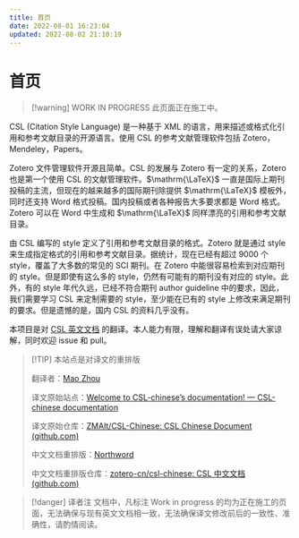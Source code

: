 ```yaml
---
title: 首页
date: 2022-08-01 16:23:04
updated: 2022-08-02 21:10:19
---
```


# 首页

> [!warning] WORK IN PROGRESS
> 此页面正在施工中。

CSL (Citation Style Language) 是一种基于 XML 的语言，用来描述或格式化引用和参考文献目录的开源语言。使用 CSL 的参考文献管理软件包括 Zotero，Mendeley，Papers。

Zotero 文件管理软件开源且简单。CSL 的发展与 Zotero 有一定的关系，Zotero 也是第一个使用 CSL 的文献管理软件。$\mathrm{\LaTeX}$ 一直是国际上期刊投稿的主流，但现在的越来越多的国际期刊除提供 $\mathrm{\LaTeX}$ 模板外，同时还支持 Word 格式投稿。国内投稿或者各种报告大多要求都是 Word 格式。Zotero 可以在 Word 中生成和 $\mathrm{\LaTeX}$ 同样漂亮的引用和参考文献目录。

由 CSL 编写的 style 定义了引用和参考文献目录的格式。Zotero 就是通过 style 来生成指定格式的引用和参考文献目录。据统计，现在已经有超过 9000 个 style，覆盖了大多数的常见的 SCI 期刊。在 Zotero 中能很容易检索到对应期刊的 style。但是即使有这么多的 style，仍然有可能有的期刊没有对应的 style。此外，有的 style 年代久远，已经不符合期刊 author guideline 中的要求，因此，我们需要学习 CSL 来定制需要的 style，至少能在已有的 style 上修改来满足期刊的要求。但是遗憾的是，国内 CSL 的资料几乎没有。

本项目是对 [CSL 英文文档](https://docs.citationstyles.org/en/stable/primer.html) 的翻译。本人能力有限，理解和翻译有误处请大家谅解，同时欢迎 issue 和 pull。

> [!TIP] 本站点是对译文的重排版
>
> 翻译者：[Mao Zhou](https://github.com/ZMAlt)
>
> 译文原始站点：[Welcome to CSL-chinese’s documentation! — CSL-chinese documentation](https://csl-chinese.readthedocs.io/en/latest/)
>
> 译文原始仓库：[ZMAlt/CSL-Chinese: CSL Chinese Document (github.com)](https://github.com/ZMAlt/CSL-Chinese)
>
> 中文文档重排版：[Northword](https://github.com/northword)
>
> 中文文档重排版仓库：[zotero-cn/csl-chinese: CSL 中文文档 (github.com)](https://github.com/zotero-cn/csl-doc-chinese)

> [!danger] 译者注
> 文档中，凡标注 Work in progress 的均为正在施工的页面，无法确保与现有英文文档相一致，无法确保译文修改前后的一致性、准确性，请酌情阅读。

